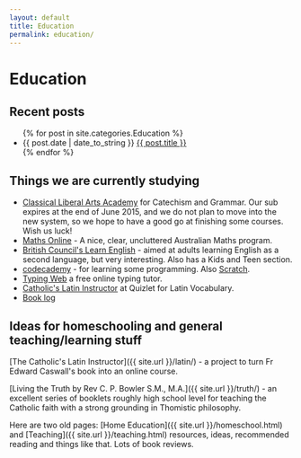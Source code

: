 ```yaml
---
layout: default
title: Education
permalink: education/
---
```


# Education

## Recent posts

<ul>
{% for post in site.categories.Education %}
<li>{{ post.date | date_to_string }} <a href="{{ site.url }}{{ post.url }}">{{ post.title }}</a></li>{% endfor %}
</ul>

## Things we are currently studying
<ul>
<li><a href="http://www.classicalliberalarts.com/family/index.cfm">Classical Liberal Arts Academy</a> for Catechism and Grammar. Our sub expires at the end of June 2015, and we do not plan to move into the new system, so we hope to have a good go at finishing some courses.  Wish us luck!</li>
<li><a href="http://mathsonline.com.au/login">Maths Online</a> - A nice, clear, uncluttered Australian Maths program.</li>
<li><a href="http://learnenglish.britishcouncil.org/en/">British Council's Learn English</a> - aimed at adults learning English as a second language, but very interesting.  Also has a Kids and Teen section.</li>
<li><a href="http://codecademy.com">codecademy</a> - for learning some programming.  Also <a href="http://scratch.mit.edu">Scratch</a>.</li>
<li><a href="http://typingweb.com/tutor">Typing Web</a> a free online typing tutor.</li>
<li><a href="http://quizlet.com/class/140924/">Catholic's Latin Instructor</a> at Quizlet for Latin Vocabulary.</li>
<li><a href="https://docs.google.com/forms/d/1bc0TiOzx3HZTYdQvPN0I7wLW7u4b2sodTjkgIR0D8Z4/viewform?usp=send_form">Book log</a></li>
</ul>


## Ideas for homeschooling and general teaching/learning stuff

[The Catholic's Latin Instructor]({{ site.url }}/latin/) - a project to turn Fr Edward Caswall's book into an online course.

[Living the Truth by Rev C. P. Bowler S.M., M.A.]({{ site.url }}/truth/) - an excellent series of booklets roughly high school level for teaching the Catholic faith with a strong grounding in Thomistic philosophy.

Here are two old pages:
[Home Education]({{ site.url }}/homeschool.html) and [Teaching]({{ site.url }}/teaching.html) resources, ideas, recommended reading and things like that. Lots of book reviews.


